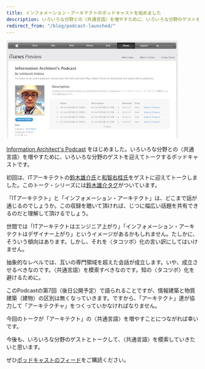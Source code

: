 ```yaml
---
title: インフォメーション・アーキテクトのポッドキャストを始めました
description: いろいろな分野との〈共通言語〉を増やすために、いろいろな分野のゲストを迎えてトークするポッドキャストです。
redirect_from: "/blog/podcast-launched/"
---
```


![](/images/activity/2013-10-02-podcast-launched/podcast-launched.jpg)

[Information Architect's Podcast](http://talk.ishibashihideto.net/) をはじめました。いろいろな分野との〈共通言語〉を増やすために、いろいろな分野のゲストを迎えてトークするポッドキャストです。

初回は、ITアーキテクトの[鈴木雄介氏](https://twitter.com/yusuke_arclamp)と[和智右桂氏](https://twitter.com/digitalsoul0124)をゲストに迎えてトークしました。このトーク・シリーズには[鈴木雄介タグ](http://talk.ishibashihideto.net/tagged/%E9%88%B4%E6%9C%A8%E9%9B%84%E4%BB%8B)がついています。

「ITアーキテクト」と「インフォメーション・アーキテクト」は、どこまで話が通じるのでしょうか。この収録を聴いて頂ければ、じつに幅広い話題を共有できるのだと理解して頂けるでしょう。

世間では「ITアーキテクトはエンジニア上がり」「インフォメーション・アーキテクトはデザイナー上がり」というイメージがあるかもしれません。たしかに、そういう傾向はあります。しかし、それを〈タコツボ〉化の言い訳にしてはいけません。

抽象的なレベルでは、互いの専門領域を超えた会話が成立します。いや、成立させるべきなのです。〈共通言語〉を模索すべきなのです。知の〈タコツボ〉化を避けるために。

このPodcastの第7回（後日公開予定）で語られることですが、情報建築と物質建築（建物）の区別は無くなっていきます。ですから、「アーキテクト」達が協力して「アーキテクチャ」をつくっていかなければなりません。

今回のトークが「アーキテクト」の〈共通言語〉を増やすことにつながれば幸いです。

今後も、いろいろな分野のゲストとトークして、〈共通言語〉を模索していきたいと思います。

ぜひ[ポッドキャストのフィード](/podcast/rss.xml)をご購読ください。

